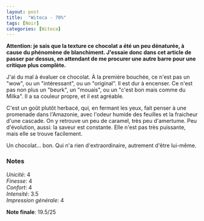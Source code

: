 ```yaml
---
layout: post
title:  "Witoca - 70%"
tags: [Noir] 
categories: [Witoca]
---
```



**Attention: je sais que la texture ce chocolat a été un peu dénaturée, à cause du phénomène de blanchiment. J'essaie donc dans cet article de passer par dessus, en attendant de me procurer une autre barre pour une critique plus complète.**

J'ai du mal à évaluer ce chocolat. À la première bouchée, ce n'est pas un "wow", ou un "intéressant", ou un "original". Il est dur à encenser. Ce n'est pas non plus un "beurk", un "mouais", ou un "c'est bon mais comme du Milka". Il a sa couleur propre, et il est agréable.

C'est un goût plutôt herbacé, qui, en fermant les yeux, fait penser à une promenade dans l'Amazonie, avec l'odeur humide des feuilles et la fraicheur d'une cascade. On y retrouve un peu de caramel, très peu d'amertume. Peu d'évolution, aussi: la saveur est constante. Elle n'est pas très puissante, mais elle se trouve facilement. 

Un chocolat... bon. Qui n'a rien d'extraordinaire, autrement d'être lui-même.


### Notes

_Unicité_: 4  
_Finesse_: 4  
_Confort_: 4  
_Intensité_: 3.5  
_Impression générale_: 4

**Note finale**: 19.5/25